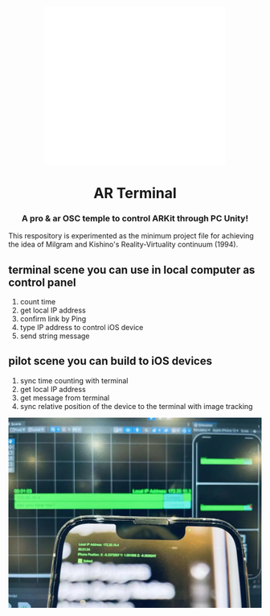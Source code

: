 <p align="center">
  <img align="center" width="360" src="ArTerminal.png" />

  <h1 align="center">AR Terminal</h1>
  <h3 align="center">A pro & ar OSC temple to control ARKit through PC Unity!</h3>
</p>

This respository is experimented as the minimum project file for achieving the idea of Milgram and Kishino's Reality-Virtuality continuum (1994).
## terminal scene you can use in local computer as control panel
1. count time
2. get local IP address
3. confirm link by Ping
4. type IP address to control iOS device
5. send string message
## pilot scene you can build to iOS devices
1. sync time counting with terminal
2. get local IP address
3. get message from terminal
4. sync relative position of the device to the terminal with image tracking
    
<img align="center" src="sync.jpg" />
